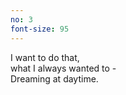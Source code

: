 ```yaml
---
no: 3
font-size: 95
---
```


I want to do that,  
what I always wanted to -  
Dreaming at daytime. 
